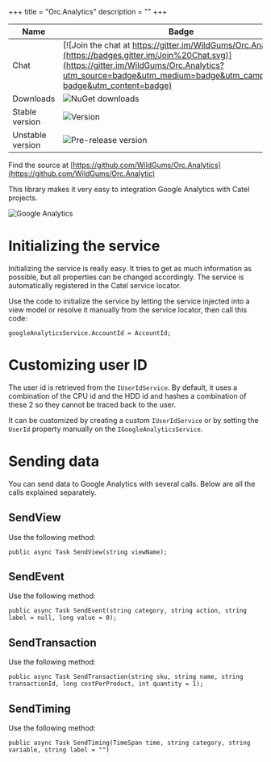+++
title = "Orc.Analytics" 
description = ""
+++

Name|Badge
---|---
Chat|[![Join the chat at https://gitter.im/WildGums/Orc.Analytics](https://badges.gitter.im/Join%20Chat.svg)](https://gitter.im/WildGums/Orc.Analytics?utm_source=badge&utm_medium=badge&utm_campaign=pr-badge&utm_content=badge)
Downloads|![NuGet downloads](https://img.shields.io/nuget/dt/orc.analytics.svg)
Stable version|![Version](https://img.shields.io/nuget/v/orc.analytics.svg)
Unstable version|![Pre-release version](https://img.shields.io/nuget/vpre/orc.analytics.svg)

Find the source at [https://github.com/WildGums/Orc.Analytics](https://github.com/WildGums/Orc.Analytic)

This library makes it very easy to integration Google Analytics with Catel projects.

![Google Analytics](../images/orc.analytics/google_analytics.png)

# Initializing the service

Initializing the service is really easy. It tries to get as much information as possible, but all properties can be changed accordingly. The service is automatically registered in the Catel service locator. 

Use the code to initialize the service by letting the service injected into a view model or resolve it manually from the service locator, then call this code:

```
googleAnalyticsService.AccountId = AccountId;
```

# Customizing user ID

The user id is retrieved from the `IUserIdService`. By default, it uses a combination of the CPU id and the HDD id and hashes a combination of these 2 so they cannot be traced back to the user.

It can be customized by creating a custom `IUserIdService` or by setting the `UserId` property manually on the `IGoogleAnalyticsService`.

# Sending data

You can send data to Google Analytics with several calls. Below are all the calls explained separately.

## SendView

Use the following method:

```
public async Task SendView(string viewName);
```

## SendEvent

Use the following method:

```
public async Task SendEvent(string category, string action, string label = null, long value = 0);
```

## SendTransaction

Use the following method:

```
public async Task SendTransaction(string sku, string name, string transactionId, long costPerProduct, int quantity = 1);
```

## SendTiming

Use the following method:

```
public async Task SendTiming(TimeSpan time, string category, string variable, string label = "")
```